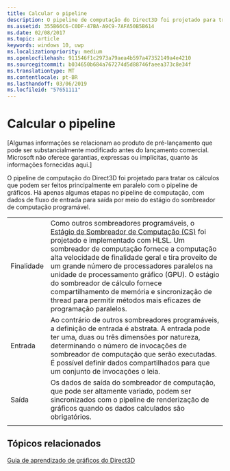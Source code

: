 ```yaml
---
title: Calcular o pipeline
description: O pipeline de computação do Direct3D foi projetado para tratar os cálculos que podem ser feitos principalmente em paralelo com o pipeline de gráficos.
ms.assetid: 355B66C6-C0DF-47BA-A9C9-7AFA50B5B614
ms.date: 02/08/2017
ms.topic: article
keywords: windows 10, uwp
ms.localizationpriority: medium
ms.openlocfilehash: 911546f1c2973a79aea4b597a47352149a4e4210
ms.sourcegitcommit: b034650b684a767274d5d88746faeea373c8e34f
ms.translationtype: MT
ms.contentlocale: pt-BR
ms.lasthandoff: 03/06/2019
ms.locfileid: "57651111"
---
```

# <a name="compute-pipeline"></a>Calcular o pipeline


\[Algumas informações se relacionam ao produto de pré-lançamento que pode ser substancialmente modificado antes do lançamento comercial. Microsoft não oferece garantias, expressas ou implícitas, quanto às informações fornecidas aqui.\]


O pipeline de computação do Direct3D foi projetado para tratar os cálculos que podem ser feitos principalmente em paralelo com o pipeline de gráficos. Há apenas algumas etapas no pipeline de computação, com dados de fluxo de entrada para saída por meio do estágio do sombreador de computação programável.

| | |
|-|-|
|Finalidade|Como outros sombreadores programáveis, o [Estágio de Sombreador de Computação (CS)](compute-shader-stage--cs-.md) foi projetado e implementado com HLSL. Um sombreador de computação fornece a computação alta velocidade de finalidade geral e tira proveito de um grande número de processadores paralelos na unidade de processamento gráfico (GPU). O estágio do sombreador de cálculo fornece compartilhamento de memória e sincronização de thread para permitir métodos mais eficazes de programação paralelos.|
|Entrada|Ao contrário de outros sombreadores programáveis, a definição de entrada é abstrata. A entrada pode ter uma, duas ou três dimensões por natureza, determinando o número de invocações de sombreador de computação que serão executadas. É possível definir dados compartilhados para que um conjunto de invocações o leia.|
|Saída|Os dados de saída do sombreador de computação, que pode ser altamente variado, podem ser sincronizados com o pipeline de renderização de gráficos quando os dados calculados são obrigatórios.|
| | |




<!---
<table>
<colgroup>
<col width="50%" />
<col width="50%" />
</colgroup>
<tbody>
<tr class="odd">
<td align="left">Purpose</td>
<td align="left">Like other programmable shaders, <a href="#compute-shader-stage--cs-.md">Compute Shader (CS) stage</a> is designed and implemented with HLSL. A compute shader provides high-speed general purpose computing and takes advantage of the large numbers of parallel processors on the graphics processing unit (GPU). The compute shader provides memory sharing and thread synchronization features to allow more effective parallel programming methods.</td>
</tr>
<tr class="even">
<td align="left">Input</td>
<td align="left">Unlike other programmable shaders, the definition of input is abstract. The input can be one, two or three-dimensional in nature, determining the number of invocations of the compute shader to execute. It is possible to define shared data for one set of invocations to read.</td>
</tr>
<tr class="odd">
<td align="left">Output</td>
<td align="left">Output data from the compute shader, which can be highly varied, can be synchronized with the graphics rendering pipeline when the computed data is required.</td>
</tr>
</tbody>
</table>
-->

## <a name="span-idrelated-topicsspanrelated-topics"></a><span id="related-topics"></span>Tópicos relacionados


[Guia de aprendizado de gráficos do Direct3D](index.md)

 

 
